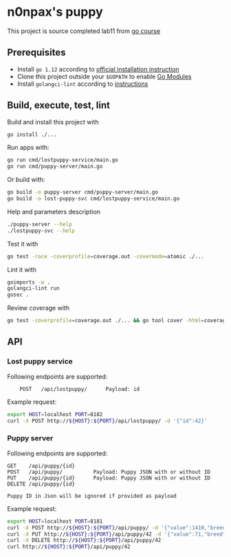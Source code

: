 # n0npax's puppy

This project is source completed lab11 from [go course](https://github.com/anz-bank/go-course/)

## Prerequisites

-   Install `go 1.12` according to [official installation instruction](https://golang.org/doc/install)
-   Clone this project outside your `$GOPATH` to enable [Go Modules](https://github.com/golang/go/wiki/Modules)
-   Install `golangci-lint` according to [instructions](https://github.com/golangci/golangci-lint#local-installation)

## Build, execute, test, lint

Build and install this project with
```bash
go install ./...
```
Run apps with:
```bash
go run cmd/lostpuppy-service/main.go
go run cmd/puppy-server/main.go
```
Or build with:
```bash
go build -o puppy-server cmd/puppy-server/main.go
go build -o lost-puppy-svc cmd/lostpuppy-service/main.go
```
Help and parameters description
```bash
./puppy-server --help
./lostpuppy-svc --help
```
Test it with
```bash
go test -race -coverprofile=coverage.out -covermode=atomic ./...
```
Lint it with
```bash
goimports -w .
golangci-lint run
gosec .
```
Review coverage with
```bash
go test -coverprofile=coverage.out ./... && go tool cover -html=coverage.out
```
## API

### Lost puppy service
Following endpoints are supported:

        POST   /api/lostpuppy/      Payload: id

Example request:
```bash
export HOST=localhost PORT=8182
curl -X POST http://${HOST}:${PORT}/api/lostpuppy/ -d '{"id":42}'
```
### Puppy server
Following endpoints are supported:

	GET    /api/puppy/{id}
	POST   /api/puppy/          Payload: Puppy JSON with or without ID
	PUT    /api/puppy/{id}      Payload: Puppy JSON with or without ID
	DELETE /api/puppy/{id}

	Puppy ID in Json will be ignored if provided as payload

Example request:
```bash
export HOST=localhost PORT=8181
curl -X POST http://${HOST}:${PORT}/api/puppy/ -d '{"value":1410,"breed":"Type: D","colour":"White"}'
curl -X PUT http://${HOST}:${PORT}/api/puppy/42 -d '{"value":71,"breed":"Type: G","colour":"Red"}'
curl -X DELETE http://${HOST}:${PORT}/api/puppy/42
curl http://${HOST}:${PORT}/api/puppy/42
```
